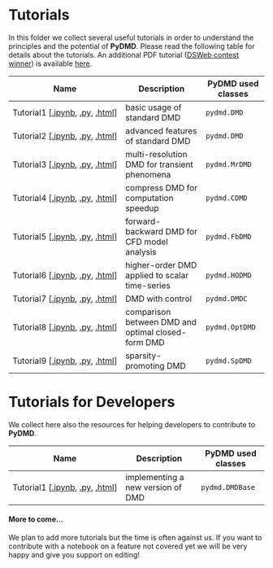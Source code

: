 # Tutorials

In this folder we collect several useful tutorials in order to understand the principles and the potential of **PyDMD**. Please read the following table for details about the tutorials.
An additional PDF tutorial ([DSWeb contest winner](https://dsweb.siam.org/The-Magazine/All-Issues/dsweb-2019-contest-tutorials-on-dynamical-systems-software)) is available [here](tutorial_dsweb.pdf).


| Name  | Description   | PyDMD used classes |
|-------|---------------|--------------------|
| Tutorial1&#160;[[.ipynb](https://github.com/mathLab/PyDMD/blob/master/tutorials/tutorial1/tutorial-1-dmd.ipynb),&#160;[.py](https://github.com/mathLab/PyDMD/blob/master/tutorials/tutorial1/tutorial-1-dmd.py),&#160;[.html](http://mathlab.github.io/PyDMD/tutorial1ffd.html)]| basic usage of standard DMD | `pydmd.DMD` |
| Tutorial2&#160;[[.ipynb](https://github.com/mathLab/PyDMD/blob/master/tutorials/tutorial2/tutorial-2-adv-dmd.ipynb),&#160;[.py](https://github.com/mathLab/PyDMD/blob/master/tutorials/tutorial2/tutorial-2-adv-dmd.py),&#160;[.html](http://mathlab.github.io/PyDMD/tutorial2advdmd.html)] | advanced features of standard DMD | `pydmd.DMD`  |
| Tutorial3&#160;[[.ipynb](https://github.com/mathLab/PyDMD/blob/master/tutorials/tutorial3/tutorial-3-mrdmd.ipynb),&#160;[.py](https://github.com/mathLab/PyDMD/blob/master/tutorials/tutorial3/tutorial-3-mrdmd.py),&#160;[.html](http://mathlab.github.io/PyDMD/tutorial3mrdmd.html)] | multi-resolution DMD for transient phenomena | `pydmd.MrDMD` |
| Tutorial4&#160;[[.ipynb](https://github.com/mathLab/PyDMD/blob/master/tutorials/tutorial4/tutorial-4-cdmd.ipynb),&#160;[.py](https://github.com/mathLab/PyDMD/blob/master/tutorials/tutorial4/tutorial-4-cdmd.py),&#160;[.html](http://mathlab.github.io/PyDMD/tutorial4cdmd.html)] | compress DMD for computation speedup | `pydmd.CDMD`  |
| Tutorial5&#160;[[.ipynb](https://github.com/mathLab/PyDMD/blob/master/tutorials/tutorial5/tutorial-5-fbdmd.ipynb),&#160;[.py](https://github.com/mathLab/PyDMD/blob/master/tutorials/tutorial5/tutorial-5-fbdmd.py),&#160;[.html](http://mathlab.github.io/PyDMD/tutorial-5-fbdmd.html)] | forward-backward DMD for CFD model analysis | `pydmd.FbDMD`  |
| Tutorial6&#160;[[.ipynb](https://github.com/mathLab/PyDMD/blob/master/tutorials/tutorial6/tutorial-6-hodmd.ipynb),&#160;[.py](https://github.com/mathLab/PyDMD/blob/master/tutorials/tutorial6/tutorial-6-hodmd.py),&#160;[.html](http://mathlab.github.io/PyDMD/tutorial6hodmd.html)] | higher-order DMD applied to scalar time-series | `pydmd.HODMD`  |
| Tutorial7&#160;[[.ipynb](https://github.com/mathLab/PyDMD/blob/master/tutorials/tutorial7/tutorial-7-dmdc.ipynb),&#160;[.py](https://github.com/mathLab/PyDMD/blob/master/tutorials/tutorial7/tutorial-7-dmdc.py),&#160;[.html](http://mathlab.github.io/PyDMD/tutorial7dmdc.html)] | DMD with control | `pydmd.DMDC`  |
| Tutorial8&#160;[[.ipynb](https://github.com/mathLab/PyDMD/blob/master/tutorials/tutorial8/tutorial-8-comparisons.ipynb),&#160;[.py](https://github.com/mathLab/PyDMD/blob/master/tutorials/tutorial8/tutorial-8-comparisons.py),&#160;[.html](http://mathlab.github.io/PyDMD/tutorial8comparison.html)] | comparison between DMD and optimal closed-form DMD | `pydmd.OptDMD`  |
| Tutorial9&#160;[[.ipynb](https://github.com/mathLab/PyDMD/blob/master/tutorials/tutorial9/tutorial-9-spdmd.ipynb),&#160;[.py](https://github.com/mathLab/PyDMD/blob/master/tutorials/tutorial9/tutorial-9-spdmd.py),&#160;[.html](http://mathlab.github.io/PyDMD/tutorial9spdmd.html)] | sparsity-promoting DMD | `pydmd.SpDMD`  |




# Tutorials for Developers

We collect here also the resources for helping developers to contribute to **PyDMD**.


| Name  | Description   | PyDMD used classes |
|-------|---------------|--------------------|
| Tutorial1&#160;[[.ipynb](https://github.com/mathLab/PyDMD/blob/master/tutorials/developers-tutorial1/developers-help-1.ipynb),&#160;[.py](https://github.com/mathLab/PyDMD/blob/master/tutorials/developers-tutorial1/developers-help-1.py),&#160;[.html](http://mathlab.github.io/PyDMD/dev-tutorial1.html)]| implementing a new version of DMD | `pydmd.DMDBase` |



#### More to come...
We plan to add more tutorials but the time is often against us. If you want to contribute with a notebook on a feature not covered yet we will be very happy and give you support on editing!
